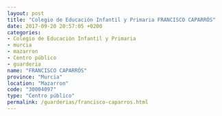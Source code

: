```yaml
---
layout: post
title: "Colegio de Educación Infantil y Primaria FRANCISCO CAPARRÓS"
date: 2017-09-20 20:57:05 +0200
categories:
- Colegio de Educación Infantil y Primaria
- murcia
- mazarron
- Centro público
- guarderia
name: "FRANCISCO CAPARRÓS"
province: "Murcia"
location: "Mazarron"
code: "30004097"
type: "Centro público"
permalink: /guarderias/francisco-caparros.html
---
```

